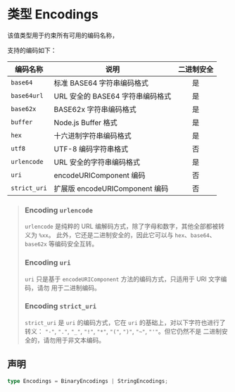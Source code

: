 # 类型 Encodings

该值类型用于约束所有可用的编码名称，

支持的编码如下：

编码名称      | 说明                            | 二进制安全
-------------|---------------------------------|:-----------:
`base64`     | 标准 BASE64 字符串编码格式        | 是
`base64url`  | URL 安全的 BASE64 字符串编码格式  | 是
`base62x`    | BASE62x 字符串编码格式           | 是
`buffer`     | Node.js Buffer 格式              | 是
`hex`        | 十六进制字符串编码格式             | 是
`utf8`       | UTF-8 编码字符串格式              | 否
`urlencode`  | URL 安全的字符串编码格式          | 是
`uri`        | encodeURIComponent 编码          | 否
`strict_uri` | 扩展版 encodeURIComponent 编码   | 否

> ### Encoding `urlencode`
>
> `urlencode` 是纯粹的 URL 编解码方式，除了字母和数字，其他全部都被转义为 `%xx`。
> 此外，它还是二进制安全的，因此它可以与 `hex`、`base64`、`base62x` 等编码安全互转。
>
> ### Encoding `uri`
>
> `uri` 只是基于 `encodeURIComponent` 方法的编码方式，只适用于 URI 文字编码，请勿
> 用于二进制编码。
>
> ### Encoding `strict_uri`
>
> `strict_uri` 是 `uri` 的编码方式，它在 `uri` 的基础上，对以下字符也进行了转义：
>  `"-"`, `"."`, `"_"`, `"!"`, `"*"`, `"("`, `")"`, `"~"`, `"'"`。但它仍然不是
> 二进制安全的，请勿用于非文本编码。


## 声明

```ts
type Encodings = BinaryEncodings | StringEncodings;
```
